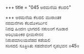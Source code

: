 +++
title = "045 ಅರಮನೆಯ ಕೆಲದಲಿ"

+++
ಅರಮನೆಯ ಕೆಲದಲಿ ಮುರಾಂತಕ   
ನರಮನೆಗಳಾ ಕೆಲದೊಳರ್ಜುನ   
ನಿರವು ಹಿಂದಣ ಭಾಗದಲಿ ನಕುಲಂಗೆ ಗೂಡಾರ   
ಅರಿಭಯಂಕರ ಭೀಮಸೇನನ   
ನಿರುಪಮಾಲಯವೆಡದ ಕಡೆಯಲಿ   
ಸರಿಸದಲಿ ಸೂತ್ರಿಸಿತು ಸಹದೇವಂಗೆ ನೃಪಭವನ    ॥45॥